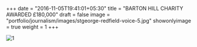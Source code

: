 +++
date = "2016-11-05T19:41:01+05:30"
title = "BARTON HILL CHARITY AWARDED £180,000"
draft = false
image = "portfolio/journalism/images/stgeorge-redfield-voice-5.jpg"
showonlyimage = true
weight = 1
+++

![1]

[1]: /portfolio/journalism/images/stgeorge-redfield-voice-5.jpg